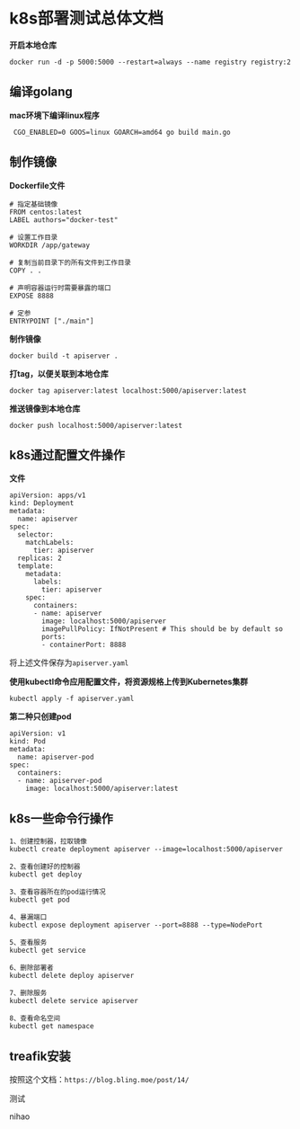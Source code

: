 # k8s部署测试总体文档

**开启本地仓库**
```
docker run -d -p 5000:5000 --restart=always --name registry registry:2
```

## 编译golang
**mac环境下编译linux程序**
```
 CGO_ENABLED=0 GOOS=linux GOARCH=amd64 go build main.go
```

## 制作镜像
**Dockerfile文件**
```
# 指定基础镜像
FROM centos:latest
LABEL authors="docker-test"

# 设置工作目录
WORKDIR /app/gateway

# 复制当前目录下的所有文件到工作目录
COPY . .

# 声明容器运行时需要暴露的端口
EXPOSE 8888

# 定参
ENTRYPOINT ["./main"]
```
**制作镜像**
```
docker build -t apiserver .
```
**打tag，以便关联到本地仓库**
```
docker tag apiserver:latest localhost:5000/apiserver:latest
```
**推送镜像到本地仓库**
```
docker push localhost:5000/apiserver:latest
```

## k8s通过配置文件操作
**文件**
```
apiVersion: apps/v1
kind: Deployment
metadata:
  name: apiserver
spec:
  selector:
    matchLabels:
      tier: apiserver
  replicas: 2
  template:
    metadata:
      labels:
        tier: apiserver
    spec:
      containers:
      - name: apiserver
        image: localhost:5000/apiserver
        imagePullPolicy: IfNotPresent # This should be by default so
        ports:
        - containerPort: 8888
```
将上述文件保存为`apiserver.yaml`

**使用kubectl命令应用配置文件，将资源规格上传到Kubernetes集群**
```
kubectl apply -f apiserver.yaml
```



**第二种只创建pod**
```
apiVersion: v1
kind: Pod
metadata:
  name: apiserver-pod
spec:
  containers:
  - name: apiserver-pod
    image: localhost:5000/apiserver:latest

```
## k8s一些命令行操作
```
1、创建控制器，拉取镜像
kubectl create deployment apiserver --image=localhost:5000/apiserver

2、查看创建好的控制器
kubectl get deploy

3、查看容器所在的pod运行情况
kubectl get pod

4、暴漏端口
kubectl expose deployment apiserver --port=8888 --type=NodePort

5、查看服务
kubectl get service

6、删除部署者
kubectl delete deploy apiserver

7、删除服务
kubectl delete service apiserver

8、查看命名空间
kubectl get namespace
```

## treafik安装
按照这个文档：`https://blog.bling.moe/post/14/`


测试


nihao











